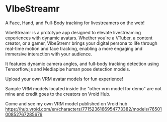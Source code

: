 # VIbeStreamr

A Face, Hand, and Full-Body tracking for livestreamers on the web!

VibeStreamr is a prototype app designed to elevate livestreaming experiences with dynamic avatars. Whether you're a VTuber, a content creator, or a gamer, VibeStremr brings your digital persona to life through real-time motion and face tracking, enabling a more engaging and immersive interaction with your audience.

It  features  dynamic camera angles, and  full-body tracking detection using Tensorflow.js and Mediapipe human pose detection models. 

Upload your own VRM avatar models for fun experience!

Sample VRM models located inside the "other vrm model for demo" are not mine and credit goes to the creators on Vroid Hub.

Come and see my own VRM model published on Vroid hub https://hub.vroid.com/en/characters/7715236166954773382/models/7650100852767285676

